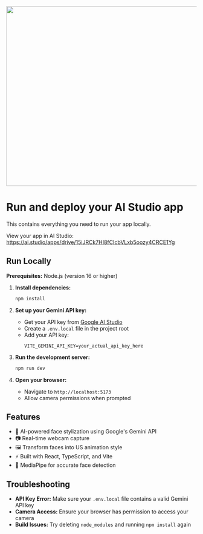 <div align="center">
<img width="1200" height="475" alt="GHBanner" src="https://github.com/user-attachments/assets/0aa67016-6eaf-458a-adb2-6e31a0763ed6" />
</div>

# Run and deploy your AI Studio app

This contains everything you need to run your app locally.

View your app in AI Studio: https://ai.studio/apps/drive/15iJRCk7HI8fCIcbVLxb5oozy4CRCE1Yg

## Run Locally

**Prerequisites:**  Node.js (version 16 or higher)

1. **Install dependencies:**
   ```bash
   npm install
   ```

2. **Set up your Gemini API key:**
   - Get your API key from [Google AI Studio](https://aistudio.google.com/app/apikey)
   - Create a `.env.local` file in the project root
   - Add your API key:
     ```
     VITE_GEMINI_API_KEY=your_actual_api_key_here
     ```

3. **Run the development server:**
   ```bash
   npm run dev
   ```

4. **Open your browser:**
   - Navigate to `http://localhost:5173`
   - Allow camera permissions when prompted

## Features

- 🎨 AI-powered face stylization using Google's Gemini API
- 📷 Real-time webcam capture
- 🖼️ Transform faces into US animation style
- ⚡ Built with React, TypeScript, and Vite
- 🎯 MediaPipe for accurate face detection

## Troubleshooting

- **API Key Error:** Make sure your `.env.local` file contains a valid Gemini API key
- **Camera Access:** Ensure your browser has permission to access your camera
- **Build Issues:** Try deleting `node_modules` and running `npm install` again
